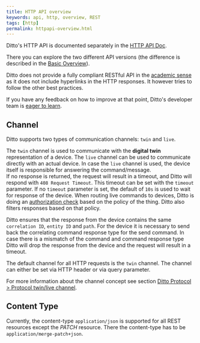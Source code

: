 ```yaml
---
title: HTTP API overview
keywords: api, http, overview, REST
tags: [http]
permalink: httpapi-overview.html
---
```


Ditto's HTTP API is documented separately in the [HTTP API Doc](http-api-doc.html).

There you can explore the two different API versions (the difference is described in the
[Basic Overview](basic-overview.html)).

Ditto does not provide a fully compliant RESTful API in the
[academic sense](https://www.ics.uci.edu/~fielding/pubs/dissertation/rest_arch_style.htm) as it does not include
hyperlinks in the HTTP responses.
It however tries to follow the other best practices.

If you have any feedback on how to improve at that point, Ditto's developer team is [eager to learn](feedback.html).

## Channel

Ditto supports two types of communication channels: `twin` and `live`. 

The `twin` channel is used to communicate with the **digital twin** representation of a device.
The `live` channel can be used to communicate directly with an actual device. 
In case the `live` channel is used, the device itself is responsible for answering the command/message.   
If no response is returned, the request will result in a timeout, and Ditto will respond with `408 Request Timeout`.
This timeout can be set with the `timeout` parameter. If no `timeout` parameter is set, the default of `10s` is used to
wait for response of the device.
When routing live commands to devices, Ditto is doing an [authorization check](basic-auth.html) based on the policy
of the thing. Ditto also filters responses based on that policy. 

Ditto ensures that the response from the device contains the same `correlation ID`, `entity ID` and `path`.
For the device it is necessary to send back the correlating command response type for the send command. In case there is
a mismatch of the command and command response type Ditto will drop the response from the device and the request will 
result in a timeout.  

The default channel for all HTTP requests is the `twin` channel. The channel can either be set via HTTP header or via
query parameter.

For more information about the channel concept see section [Ditto Protocol > Protocol twin/live channel](protocol-twinlive.html).

## Content Type

Currently, the content-type `application/json` is supported for all REST resources except the _PATCH_ resource.
There the content-type has to be `application/merge-patch+json`.

